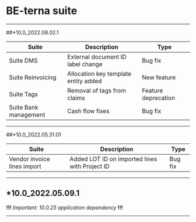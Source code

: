 # BE-terna suite
___

##*10.0_2022.08.02.1


|Suite| Description | Type |
|--|--|--|
|Suite DMS|External document ID label change|Bug fix|
|Suite Reinvoicing|Allocation key template entity added|New feature|
|Suite Tags|Removal of tags from claims|Feature deprecation|
|Suite Bank management|Cash flow fixes|Bug fix|

___

##*10.0_2022.05.31.01


|Suite| Description | Type |
|--|--|--|
| Vendor invoice lines import | Added LOT ID on imported lines with Project ID |Bug fix  |

___
## *10.0_2022.05.09.1

**!!!** *Important: 10.0.25 application depandency* **!!!**
___
